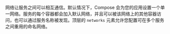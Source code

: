 网络让服务之间可以相互通信。默认情况下，Compose 会为您的应用设置一个单一网络。服务的每个容器都会加入默认网络，并且可以被该网络上的其他容器访问，也可以通过服务名称被发现。顶层的 `networks` 元素允许您配置可在多个服务之间重用的命名网络。
